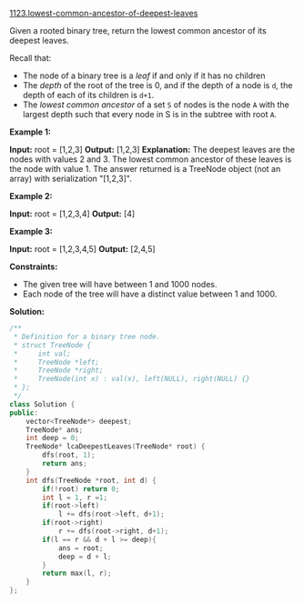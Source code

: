 [1123.lowest-common-ancestor-of-deepest-leaves](https://leetcode.com/problems/lowest-common-ancestor-of-deepest-leaves/)  

Given a rooted binary tree, return the lowest common ancestor of its deepest leaves.

Recall that:

*   The node of a binary tree is a _leaf_ if and only if it has no children
*   The _depth_ of the root of the tree is 0, and if the depth of a node is `d`, the depth of each of its children is `d+1`.
*   The _lowest common ancestor_ of a set `S` of nodes is the node `A` with the largest depth such that every node in S is in the subtree with root `A`.

**Example 1:**

**Input:** root = \[1,2,3\]
**Output:** \[1,2,3\]
**Explanation:** 
The deepest leaves are the nodes with values 2 and 3.
The lowest common ancestor of these leaves is the node with value 1.
The answer returned is a TreeNode object (not an array) with serialization "\[1,2,3\]".

**Example 2:**

**Input:** root = \[1,2,3,4\]
**Output:** \[4\]

**Example 3:**

**Input:** root = \[1,2,3,4,5\]
**Output:** \[2,4,5\]

**Constraints:**

*   The given tree will have between 1 and 1000 nodes.
*   Each node of the tree will have a distinct value between 1 and 1000.  



**Solution:**  

```cpp
/**
 * Definition for a binary tree node.
 * struct TreeNode {
 *     int val;
 *     TreeNode *left;
 *     TreeNode *right;
 *     TreeNode(int x) : val(x), left(NULL), right(NULL) {}
 * };
 */
class Solution {
public:
    vector<TreeNode*> deepest;
    TreeNode* ans;
    int deep = 0;
    TreeNode* lcaDeepestLeaves(TreeNode* root) {
        dfs(root, 1);
        return ans;
    }
    int dfs(TreeNode *root, int d) {
        if(!root) return 0;
        int l = 1, r =1;
        if(root->left)
            l += dfs(root->left, d+1);
        if(root->right)
            r += dfs(root->right, d+1);
        if(l == r && d + l >= deep){
            ans = root;
            deep = d + l;
        }
        return max(l, r);
    }
};
```
      